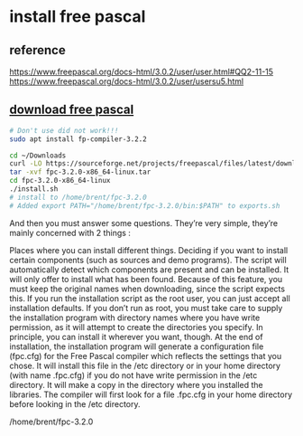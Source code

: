 # install free pascal

## reference

<https://www.freepascal.org/docs-html/3.0.2/user/user.html#QQ2-11-15>
<https://www.freepascal.org/docs-html/3.0.2/user/usersu5.html>

## **[download free pascal](https://sourceforge.net/projects/freepascal/files/latest/download)**

```bash
# Don't use did not work!!!
sudo apt install fp-compiler-3.2.2
```

```bash
cd ~/Downloads
curl -LO https://sourceforge.net/projects/freepascal/files/latest/download
tar -xvf fpc-3.2.0-x86_64-linux.tar 
cd fpc-3.2.0-x86_64-linux
./install.sh
# install to /home/brent/fpc-3.2.0
# Added export PATH="/home/brent/fpc-3.2.0/bin:$PATH" to exports.sh
```

And then you must answer some questions. They’re very simple, they’re mainly concerned with 2 things :

Places where you can install different things.
Deciding if you want to install certain components (such as sources and demo programs).
The script will automatically detect which components are present and can be installed. It will only offer to install what has been found. Because of this feature, you must keep the original names when downloading, since the script expects this.
If you run the installation script as the root user, you can just accept all installation defaults. If you don’t run as root, you must take care to supply the installation program with directory names where you have write permission, as it will attempt to create the directories you specify. In principle, you can install it wherever you want, though.
At the end of installation, the installation program will generate a configuration file (fpc.cfg) for the Free Pascal compiler which reflects the settings that you chose. It will install this file in the /etc directory or in your home directory (with name .fpc.cfg) if you do not have write permission in the /etc directory. It will make a copy in the directory where you installed the libraries.
The compiler will first look for a file .fpc.cfg in your home directory before looking in the /etc directory.

/home/brent/fpc-3.2.0
